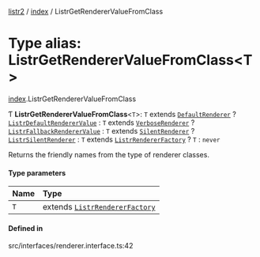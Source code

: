 [listr2](../README.md) / [index](../modules/index.md) / ListrGetRendererValueFromClass

# Type alias: ListrGetRendererValueFromClass<T\>

[index](../modules/index.md).ListrGetRendererValueFromClass

Ƭ **ListrGetRendererValueFromClass**<`T`\>: `T` extends [`DefaultRenderer`](../classes/renderer_default_renderer.DefaultRenderer.md) ? [`ListrDefaultRendererValue`](index.ListrDefaultRendererValue.md) : `T` extends [`VerboseRenderer`](../classes/renderer_verbose_renderer.VerboseRenderer.md) ? [`ListrFallbackRendererValue`](index.ListrFallbackRendererValue.md) : `T` extends [`SilentRenderer`](../classes/renderer_silent_renderer.SilentRenderer.md) ? [`ListrSilentRenderer`](index.ListrSilentRenderer.md) : `T` extends [`ListrRendererFactory`](index.ListrRendererFactory.md) ? `T` : `never`

Returns the friendly names from the type of renderer classes.

#### Type parameters

| Name | Type |
| :------ | :------ |
| `T` | extends [`ListrRendererFactory`](index.ListrRendererFactory.md) |

#### Defined in

src/interfaces/renderer.interface.ts:42
